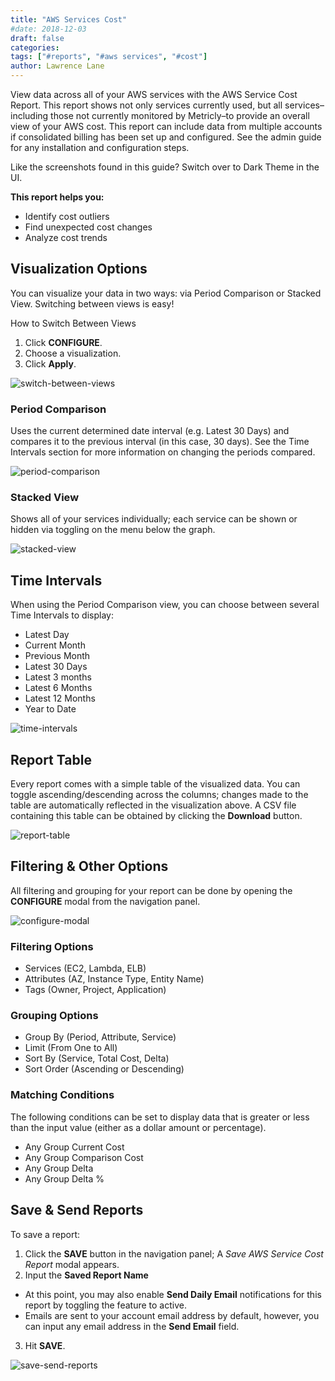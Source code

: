 ```yaml
---
title: "AWS Services Cost"
#date: 2018-12-03
draft: false
categories:
tags: ["#reports", "#aws services", "#cost"]
author: Lawrence Lane
---
```


View data across all of your AWS services with the AWS Service Cost Report. This report shows not only services currently used, but all services–including those not currently monitored by Metricly–to provide an overall view of your AWS cost. This report can include data from multiple accounts if consolidated billing has been set up and configured. See the admin guide for any installation and configuration steps.

Like the screenshots found in this guide? Switch over to Dark Theme in the UI.

**This report helps you:**

- Identify cost outliers
- Find unexpected cost changes
- Analyze cost trends


## Visualization Options

You can visualize your data in two ways: via Period Comparison or Stacked View. Switching between views is easy!

How to Switch Between Views

1. Click **CONFIGURE**.
2. Choose a visualization.
3. Click **Apply**.

![switch-between-views](/images/reports-aws-services-cost/switch-between-views.png)

### Period Comparison
Uses the current determined date interval (e.g. Latest 30 Days) and compares it to the previous interval (in this case, 30 days). See the Time Intervals section for more information on changing the periods compared.

![period-comparison](/images/reports-aws-services-cost/period-comparison.png)

### Stacked View
Shows all of your services individually; each service can be shown or hidden via toggling on the menu below the graph.

![stacked-view](/images/reports-aws-services-cost/stacked-view.png)

## Time Intervals
When using the Period Comparison view, you can choose between several Time Intervals to display:

- Latest Day
- Current Month
- Previous Month
- Latest 30 Days
- Latest 3 months
- Latest 6 Months
- Latest 12 Months
- Year to Date

![time-intervals](/images/reports-aws-services-cost/time-intervals.png)

## Report Table
Every report comes with a simple table of the visualized data. You can toggle ascending/descending across the columns; changes made to the table are automatically reflected in the visualization above. A CSV file containing this table can be obtained by clicking the **Download** button.

![report-table](/images/reports-aws-services-cost/report-table.png)

## Filtering & Other Options
All filtering and grouping for your report can be done by opening the **CONFIGURE** modal from the navigation panel.

![configure-modal](/images/reports-aws-services-cost/configure-modal.png)

### Filtering Options

- Services (EC2, Lambda, ELB)
- Attributes (AZ, Instance Type, Entity Name)
- Tags (Owner, Project, Application)

### Grouping  Options

- Group By (Period, Attribute, Service)
- Limit (From One to All)
- Sort By (Service, Total Cost, Delta)
- Sort Order (Ascending or Descending)

### Matching Conditions

The following conditions can be set to display data that is greater or less than the input value (either as a dollar amount or percentage).

- Any Group Current Cost
- Any Group Comparison Cost
- Any Group Delta
- Any Group Delta %

## Save & Send Reports
To save a report:

1. Click the **SAVE** button in the navigation panel; A _Save AWS Service Cost Report_ modal appears.
2. Input the **Saved Report Name**
  - At this point, you may also enable **Send Daily Email** notifications for this report by toggling the feature to active.
  - Emails are sent to your account email address by default, however, you can input any email address in the **Send Email** field.
3. Hit **SAVE**.

![save-send-reports](/images/reports-aws-services-cost/save-send-reports.png)

